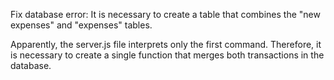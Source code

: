 Fix database error: It is necessary to create a table that combines the "new expenses" and "expenses" tables.

Apparently, the server.js file interprets only the first command. Therefore, it is necessary to create a single function that merges both transactions in the database.
